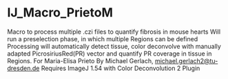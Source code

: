 # IJ_Macro_PrietoM
Macro to process multiple .czi files to quantify fibrosis in mouse hearts
Will run a preselection phase, in which multiple Regions can be defined
Processing will automatically detect tissue, color deconvolve with manually adapted PicrosiriusRed(PR) vector and quantify 
PR coverage in tissue in Regions. 
For Maria-Elisa Prieto
By Michael Gerlach, michael.gerlach2@tu-dresden.de
Requires ImageJ 1.54 with Color Deconvolution 2 Plugin
